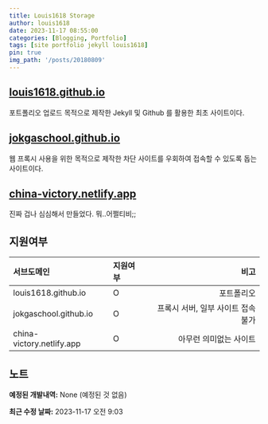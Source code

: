```yaml
---
title: Louis1618 Storage
author: louis1618
date: 2023-11-17 08:55:00
categories: [Blogging, Portfolio]
tags: [site portfolio jekyll louis1618]
pin: true
img_path: '/posts/20180809'
---
```


## **[louis1618.github.io](https://louis1618.github.io)**

포트폴리오 업로드 목적으로 제작한 Jekyll 및 Github 를 활용한 최초 사이트이다.

## **[jokgaschool.github.io](https://jokgaschool.github.io)**

웹 프록시 사용을 위한 목적으로 제작한 차단 사이트를 우회하여 접속할 수 있도록 돕는 사이트이다.

## **[china-victory.netlify.app](https://china-victory.netlify.app/)**

진짜 겁나 심심해서 만들었다. 뭐..어쩔티비;;

## 지원여부

| 서브도메인                  | 지원여부          | 비고 |
|:----------------------------|:------------------|-----:|
| louis1618.github.io         |   O               | 포트폴리오 |
| jokgaschool.github.io       |   O               | 프록시 서버, 일부 사이트 접속 불가 |
| china-victory.netlify.app   |   O               | 아무런 의미없는 사이트 |

## 노트

**예정된 개발내역:** None (예정된 것 없음)

**최근 수정 날짜:** 2023-11-17 오전 9:03
